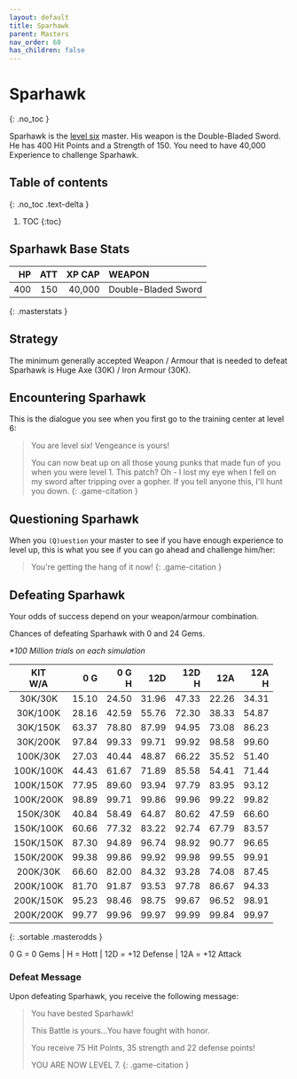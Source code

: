 ```yaml
---
layout: default
title: Sparhawk
parent: Masters
nav_order: 60
has_children: false
---
```

# Sparhawk
{: .no_toc }

Sparhawk is the [level six](/lord/levels/level6/) master. His weapon is the Double-Bladed Sword. He has 400 Hit Points and a Strength of 150. You need to have 40,000 Experience to challenge Sparhawk.

## Table of contents
{: .no_toc .text-delta }

1. TOC
{:toc}

## Sparhawk Base Stats

|  HP | ATT | XP CAP | WEAPON              | 
|----:|----:|-------:|:--------------------|
| 400 | 150 | 40,000 | Double-Bladed Sword | 
{: .masterstats }
  
## Strategy

The minimum generally accepted Weapon / Armour that is needed to defeat Sparhawk is Huge Axe (30K) / Iron Armour (30K).
## Encountering Sparhawk

This is the dialogue you see when you first go to the training center at level 6:

> You are level six! Vengeance is yours!
> 
> You can now beat up on all those young punks that made fun of you when you were level 1. This patch? Oh - I lost my eye when I fell on my sword after tripping over a gopher. If you tell anyone this, I'll hunt you down.
{: .game-citation }

## Questioning Sparhawk

When you `(Q)uestion` your master to see if you have enough experience to level up, this is what you see if you can go ahead and challenge him/her:

> You're getting the hang of it now!
{: .game-citation }

## Defeating Sparhawk

Your odds of success depend on your weapon/armour combination.

Chances of defeating Sparhawk with 0 and 24 Gems.

<span class="oddsinfo">*\*100 Million trials on each simulation*</span>

| KIT<br>W/A | 0 G<br> | 0 G<br>H | 12D<br> | 12D<br>H | 12A<br> | 12A<br>H |
|:----------:|--------:|---------:|--------:|---------:|--------:|---------:|
| 30K/30K    |   15.10 |    24.50 |   31.96 |    47.33 |   22.26 |    34.31 |
| 30K/100K   |   28.16 |    42.59 |   55.76 |    72.30 |   38.33 |    54.87 |
| 30K/150K   |   63.37 |    78.80 |   87.99 |    94.95 |   73.08 |    86.23 |
| 30K/200K   |   97.84 |    99.33 |   99.71 |    99.92 |   98.58 |    99.60 |
| 100K/30K   |   27.03 |    40.44 |   48.87 |    66.22 |   35.52 |    51.40 |
| 100K/100K  |   44.43 |    61.67 |   71.89 |    85.58 |   54.41 |    71.44 |
| 100K/150K  |   77.95 |    89.60 |   93.94 |    97.79 |   83.95 |    93.12 |
| 100K/200K  |   98.89 |    99.71 |   99.86 |    99.96 |   99.22 |    99.82 |
| 150K/30K   |   40.84 |    58.49 |   64.87 |    80.62 |   47.59 |    66.60 |
| 150K/100K  |   60.66 |    77.32 |   83.22 |    92.74 |   67.79 |    83.57 |
| 150K/150K  |   87.30 |    94.89 |   96.74 |    98.92 |   90.77 |    96.65 |
| 150K/200K  |   99.38 |    99.86 |   99.92 |    99.98 |   99.55 |    99.91 |
| 200K/30K   |   66.60 |    82.00 |   84.32 |    93.28 |   74.08 |    87.45 |
| 200K/100K  |   81.70 |    91.87 |   93.53 |    97.78 |   86.67 |    94.33 |
| 200K/150K  |   95.23 |    98.46 |   98.75 |    99.67 |   96.52 |    98.91 |
| 200K/200K  |   99.77 |    99.96 |   99.97 |    99.99 |   99.84 |    99.97 |
{: .sortable .masterodds }
  
<span class="table-footer">0 G = 0 Gems | H = Hott | 12D = +12 Defense | 12A = +12 Attack</span>

### Defeat Message

Upon defeating Sparhawk, you receive the following message:

> You have bested Sparhawk!
> 
> This Battle is yours...You have fought with honor.
> 
> You receive 75 Hit Points, 35 strength and 22 defense points!
> 
> YOU ARE NOW LEVEL 7. 
{: .game-citation }

